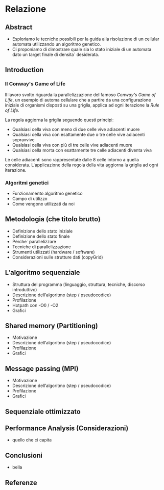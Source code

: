 # Relazione

## Abstract

* Esploriamo le tecniche possibili per la guida alla risoluzione di un cellular automata
  utilizzando un algoritmo genetico.
* Ci proponiamo di dimostrare quale sia lo stato iniziale di un automata dato un target
  finale di densita\` desiderata.

## Introduction

### Il Conway's Game of Life
Il lavoro svolto riguarda la parallelizzazione del famoso *Conway's Game of Life*, un esempio di automa cellulare che a partire da una configurazione iniziale di organismi disposti su una griglia, applica ad ogni iterazione la *Rule of Life*.

La regola aggiorna la griglia seguendo questi principi:
* Qualsiasi cella viva con meno di due celle vive adiacenti muore
* Qualsiasi cella viva con esattamente due o tre celle vive adiacenti sopravvive
* Qualsiasi cella viva con più di tre celle vive adiacenti muore
* Qualsiasi cella morta con esattamente tre celle adiacenti diventa viva

Le celle adiacenti sono rappresentate dalle 8 celle intorno a quella considerata.
L'applicazione della regola della vita aggiorna la griglia ad ogni iterazione.

### Algoritmi genetici

* Funzionamento algoritmo genetico
* Campo di utilizzo
* Come vengono utilizzati da noi

## Metodologia (che titolo brutto)

* Definizione dello stato iniziale
* Definizione dello stato finale
* Perche\` parallelizzare
* Tecniche di parallelizzazione
* Strumenti utilizzati (hardware / software)
* Considerazioni sulle strutture dati (copyGrid)

## L'algoritmo sequenziale

* Struttura del programma (linguaggio, struttura, tecniche, discorso introduttivo)
* Descrizione dell'algoritmo (step / pseudocodice)
* Profilazione
* Hotpath con -O0 / -O2
* Grafici

## Shared memory (Partitioning)

* Motivazione
* Descrizione dell'algoritmo (step / pseudocodice)
* Profilazione
* Grafici

## Message passing (MPI)

* Motivazione
* Descrizione dell'algoritmo (step / pseudocodice)
* Profilazione
* Grafici

## Sequenziale ottimizzato


## Performance Analysis (Considerazioni)

* quello che ci capita

## Conclusioni

* bella

## Referenze
